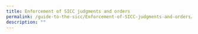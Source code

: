 ```yaml
---
title: Enforcement of SICC judgments and orders
permalink: /guide-to-the-sicc/Enforcement-of-SICC-judgments-and-orders/
description: ""
---
```

